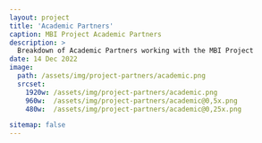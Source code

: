 ```yaml
---
layout: project
title: 'Academic Partners'
caption: MBI Project Academic Partners
description: >
  Breakdown of Academic Partners working with the MBI Project
date: 14 Dec 2022
image: 
  path: /assets/img/project-partners/academic.png
  srcset: 
    1920w: /assets/img/project-partners/academic.png
    960w:  /assets/img/project-partners/academic@0,5x.png
    480w:  /assets/img/project-partners/academic@0,25x.png

sitemap: false
---
```

